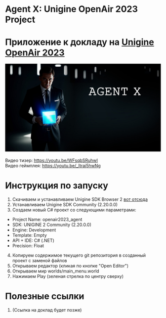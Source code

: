 # Agent X: Unigine OpenAir 2023 Project
# Приложение к докладу на [Unigine OpenAir 2023](https://openair-2023.unigine.com/)

![](data/images/logo.jpg)<br>
<br>
Видео тизер: https://youtu.be/WFsqbSRuhwI<br>
Видео геймплея: https://youtu.be/_Itraj5hwNg

# Инструкция по запуску
1. Скачиваем и устанавливаем Unigine SDK Browser 2 [вот отсюда](https://unigine.com/get-unigine/)
2. Устанавливаем Unigine SDK Community (2.20.0.0)
3. Создаем новый C# проект со следующими параметрами:
- Project Name: openair2023_agent
- SDK: UNIGINE 2 Community (2.20.0.0)
- Engine: Development
- Template: Empty
- API + IDE: C# (.NET)
- Precision: Float
4. Копируем содержимое текущего git репозитория в созданный проект с заменой файлов
5. Открываем редактор (кликая по кнопке "Open Editor")
6. Открываем мир worlds/main_menu.world
7. Нажимаем Play (зеленая стрелка по центру сверху)

# Полезные ссылки
1. (Ссылка на доклад будет позже)

